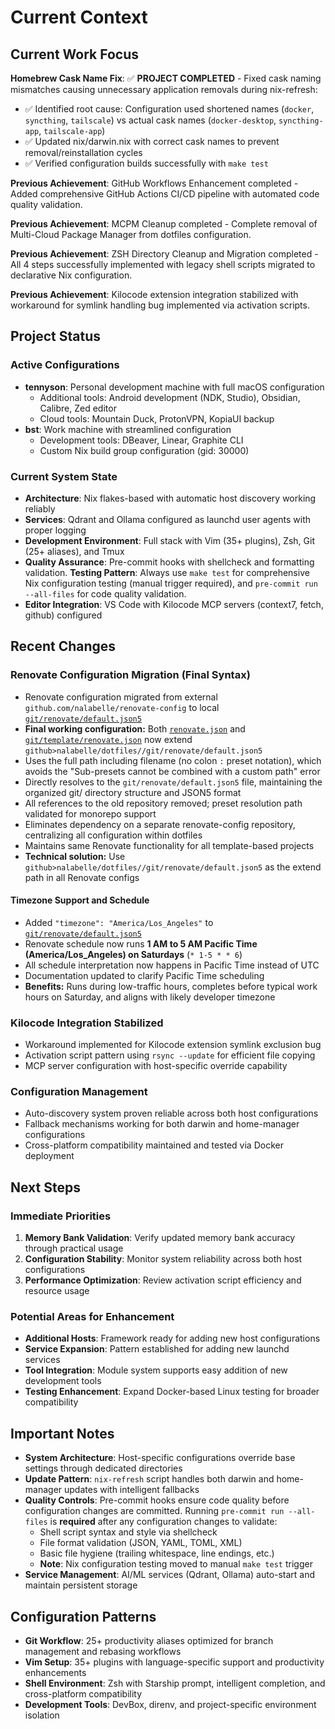 # Current Context

## Current Work Focus

**Homebrew Cask Name Fix**: ✅ **PROJECT COMPLETED** - Fixed cask naming mismatches causing unnecessary application removals during nix-refresh:

- ✅ Identified root cause: Configuration used shortened names (`docker`, `syncthing`, `tailscale`) vs actual cask names (`docker-desktop`, `syncthing-app`, `tailscale-app`)
- ✅ Updated nix/darwin.nix with correct cask names to prevent removal/reinstallation cycles
- ✅ Verified configuration builds successfully with `make test`

**Previous Achievement**: GitHub Workflows Enhancement completed - Added comprehensive GitHub Actions CI/CD pipeline with automated code quality validation.

**Previous Achievement**: MCPM Cleanup completed - Complete removal of Multi-Cloud Package Manager from dotfiles configuration.

**Previous Achievement**: ZSH Directory Cleanup and Migration completed - All 4 steps successfully implemented with legacy shell scripts migrated to declarative Nix configuration.

**Previous Achievement**: Kilocode extension integration stabilized with workaround for symlink handling bug implemented via activation scripts.

## Project Status

### Active Configurations

- **tennyson**: Personal development machine with full macOS configuration
  - Additional tools: Android development (NDK, Studio), Obsidian, Calibre, Zed editor
  - Cloud tools: Mountain Duck, ProtonVPN, KopiaUI backup
- **bst**: Work machine with streamlined configuration
  - Development tools: DBeaver, Linear, Graphite CLI
  - Custom Nix build group configuration (gid: 30000)

### Current System State

- **Architecture**: Nix flakes-based with automatic host discovery working reliably
- **Services**: Qdrant and Ollama configured as launchd user agents with proper logging
- **Development Environment**: Full stack with Vim (35+ plugins), Zsh, Git (25+ aliases), and Tmux
- **Quality Assurance**: Pre-commit hooks with shellcheck and formatting validation. **Testing Pattern**: Always use `make test` for comprehensive Nix configuration testing (manual trigger required), and `pre-commit run --all-files` for code quality validation.
- **Editor Integration**: VS Code with Kilocode MCP servers (context7, fetch, github) configured

## Recent Changes

### Renovate Configuration Migration (Final Syntax)

- Renovate configuration migrated from external `github.com/nalabelle/renovate-config` to local [`git/renovate/default.json5`](git/renovate/default.json5:1)
- **Final working configuration:** Both [`renovate.json`](renovate.json:1) and [`git/template/renovate.json`](git/template/renovate.json:1) now extend `github>nalabelle/dotfiles//git/renovate/default.json5`
- Uses the full path including filename (no colon `:` preset notation), which avoids the "Sub-presets cannot be combined with a custom path" error
- Directly resolves to the `git/renovate/default.json5` file, maintaining the organized git/ directory structure and JSON5 format
- All references to the old repository removed; preset resolution path validated for monorepo support
- Eliminates dependency on a separate renovate-config repository, centralizing all configuration within dotfiles
- Maintains same Renovate functionality for all template-based projects
- **Technical solution:** Use `github>nalabelle/dotfiles//git/renovate/default.json5` as the extend path in all Renovate configs

#### Timezone Support and Schedule

- Added `"timezone": "America/Los_Angeles"` to [`git/renovate/default.json5`](git/renovate/default.json5:1)
- Renovate schedule now runs **1 AM to 5 AM Pacific Time (America/Los_Angeles) on Saturdays** (`* 1-5 * * 6`)
- All schedule interpretation now happens in Pacific Time instead of UTC
- Documentation updated to clarify Pacific Time scheduling
- **Benefits:** Runs during low-traffic hours, completes before typical work hours on Saturday, and aligns with likely developer timezone

### Kilocode Integration Stabilized

- Workaround implemented for Kilocode extension symlink exclusion bug
- Activation script pattern using `rsync --update` for efficient file copying
- MCP server configuration with host-specific override capability

### Configuration Management

- Auto-discovery system proven reliable across both host configurations
- Fallback mechanisms working for both darwin and home-manager configurations
- Cross-platform compatibility maintained and tested via Docker deployment

## Next Steps

### Immediate Priorities

1. **Memory Bank Validation**: Verify updated memory bank accuracy through practical usage
2. **Configuration Stability**: Monitor system reliability across both host configurations
3. **Performance Optimization**: Review activation script efficiency and resource usage

### Potential Areas for Enhancement

- **Additional Hosts**: Framework ready for adding new host configurations
- **Service Expansion**: Pattern established for adding new launchd services
- **Tool Integration**: Module system supports easy addition of new development tools
- **Testing Enhancement**: Expand Docker-based Linux testing for broader compatibility

## Important Notes

- **System Architecture**: Host-specific configurations override base settings through dedicated directories
- **Update Pattern**: `nix-refresh` script handles both darwin and home-manager updates with intelligent fallbacks
- **Quality Controls**: Pre-commit hooks ensure code quality before configuration changes are committed. Running `pre-commit run --all-files` is **required** after any configuration changes to validate:
  - Shell script syntax and style via shellcheck
  - File format validation (JSON, YAML, TOML, XML)
  - Basic file hygiene (trailing whitespace, line endings, etc.)
  - **Note**: Nix configuration testing moved to manual `make test` trigger
- **Service Management**: AI/ML services (Qdrant, Ollama) auto-start and maintain persistent storage

## Configuration Patterns

- **Git Workflow**: 25+ productivity aliases optimized for branch management and rebasing workflows
- **Vim Setup**: 35+ plugins with language-specific support and productivity enhancements
- **Shell Environment**: Zsh with Starship prompt, intelligent completion, and cross-platform compatibility
- **Development Tools**: DevBox, direnv, and project-specific environment isolation
